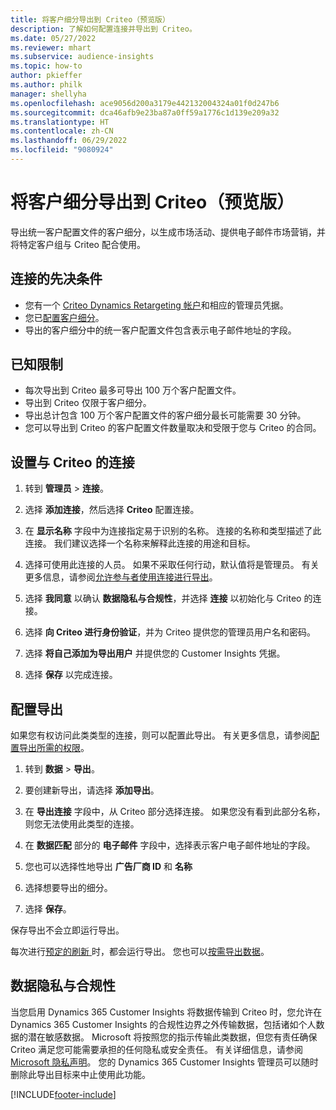 ```yaml
---
title: 将客户细分导出到 Criteo（预览版）
description: 了解如何配置连接并导出到 Criteo。
ms.date: 05/27/2022
ms.reviewer: mhart
ms.subservice: audience-insights
ms.topic: how-to
author: pkieffer
ms.author: philk
manager: shellyha
ms.openlocfilehash: ace9056d200a3179e442132004324a01f0d247b6
ms.sourcegitcommit: dca46afb9e23ba87a0ff59a1776c1d139e209a32
ms.translationtype: HT
ms.contentlocale: zh-CN
ms.lasthandoff: 06/29/2022
ms.locfileid: "9080924"
---
```

# <a name="export-segments-to-criteo-preview"></a>将客户细分导出到 Criteo（预览版）

导出统一客户配置文件的客户细分，以生成市场活动、提供电子邮件市场营销，并将特定客户组与 Criteo 配合使用。

## <a name="prerequisites-for-connection"></a>连接的先决条件

-   您有一个 [Criteo Dynamics Retargeting 帐户](https://www.criteo.com/login/)和相应的管理员凭据。
-   您已[配置客户细分](segments.md)。
-   导出的客户细分中的统一客户配置文件包含表示电子邮件地址的字段。

## <a name="known-limitations"></a>已知限制

- 每次导出到 Criteo 最多可导出 100 万个客户配置文件。
- 导出到 Criteo 仅限于客户细分。
- 导出总计包含 100 万个客户配置文件的客户细分最长可能需要 30 分钟。 
- 您可以导出到 Criteo 的客户配置文件数量取决和受限于您与 Criteo 的合同。

## <a name="set-up-connection-to-criteo"></a>设置与 Criteo 的连接

1. 转到 **管理员** > **连接**。

1. 选择 **添加连接**，然后选择 **Criteo** 配置连接。

1. 在 **显示名称** 字段中为连接指定易于识别的名称。 连接的名称和类型描述了此连接。 我们建议选择一个名称来解释此连接的用途和目标。

1. 选择可使用此连接的人员。 如果不采取任何行动，默认值将是管理员。 有关更多信息，请参阅[允许参与者使用连接进行导出](connections.md#allow-contributors-to-use-a-connection-for-exports)。

1. 选择 **我同意** 以确认 **数据隐私与合规性**，并选择 **连接** 以初始化与 Criteo 的连接。

1. 选择 **向 Criteo 进行身份验证**，并为 Criteo 提供您的管理员用户名和密码。 

1. 选择 **将自己添加为导出用户** 并提供您的 Customer Insights 凭据。

1. 选择 **保存** 以完成连接。

## <a name="configure-an-export"></a>配置导出

如果您有权访问此类类型的连接，则可以配置此导出。 有关更多信息，请参阅[配置导出所需的权限](export-destinations.md#set-up-a-new-export)。

1. 转到 **数据** > **导出**。

1. 要创建新导出，请选择 **添加导出**。

1. 在 **导出连接** 字段中，从 Criteo 部分选择连接。 如果您没有看到此部分名称，则您无法使用此类型的连接。 

1. 在 **数据匹配** 部分的 **电子邮件** 字段中，选择表示客户电子邮件地址的字段。 

1. 您也可以选择性地导出 **广告厂商 ID** 和 **名称**

1. 选择想要导出的细分。 

1. 选择 **保存**。

保存导出不会立即运行导出。

每次进行[预定的刷新 ](system.md#schedule-tab)时，都会运行导出。 您也可以[按需导出数据](export-destinations.md#run-exports-on-demand)。 

## <a name="data-privacy-and-compliance"></a>数据隐私与合规性

当您启用 Dynamics 365 Customer Insights 将数据传输到 Criteo 时，您允许在 Dynamics 365 Customer Insights 的合规性边界之外传输数据，包括诸如个人数据的潜在敏感数据。 Microsoft 将按照您的指示传输此类数据，但您有责任确保 Criteo 满足您可能需要承担的任何隐私或安全责任。 有关详细信息，请参阅 [Microsoft 隐私声明](https://go.microsoft.com/fwlink/?linkid=396732)。
您的 Dynamics 365 Customer Insights 管理员可以随时删除此导出目标来中止使用此功能。


[!INCLUDE[footer-include](includes/footer-banner.md)]
